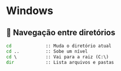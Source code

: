# Windows

## 📂 Navegação entre diretórios

```cmd
cd             :: Muda o diretório atual
cd ..          :: Sobe um nível
cd \           :: Vai para a raiz (C:\)
dir            :: Lista arquivos e pastas
